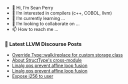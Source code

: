 - 👋 Hi, I’m Sean Perry
- 👀 I’m interested in compilers (c++, COBOL, llvm)
- 🌱 I’m currently learning ...
- 💞️ I’m looking to collaborate on ...
- 📫 How to reach me ...

<!---
s66perry/s66perry is a ✨ special ✨ repository because its `README.md` (this file) appears on your GitHub profile.
You can click the Preview link to take a look at your changes.
--->
### 📕 Latest LLVM Discourse Posts

<!-- DISCOURSE-LLVM:START -->
- [Override Type::walk/replace for custom storage class](https://discourse.llvm.org/t/override-type-walk-replace-for-custom-storage-class/85042#post_1)
- [About StructType&#39;s cross-module](https://discourse.llvm.org/t/about-structtypes-cross-module/85040#post_1)
- [Linalg ops prevent affine loop fusion](https://discourse.llvm.org/t/linalg-ops-prevent-affine-loop-fusion/84767#post_13)
- [Linalg ops prevent affine loop fusion](https://discourse.llvm.org/t/linalg-ops-prevent-affine-loop-fusion/84767#post_12)
- [Expose i256 to user](https://discourse.llvm.org/t/expose-i256-to-user/85036#post_1)
<!-- DISCOURSE-LLVM:END -->
